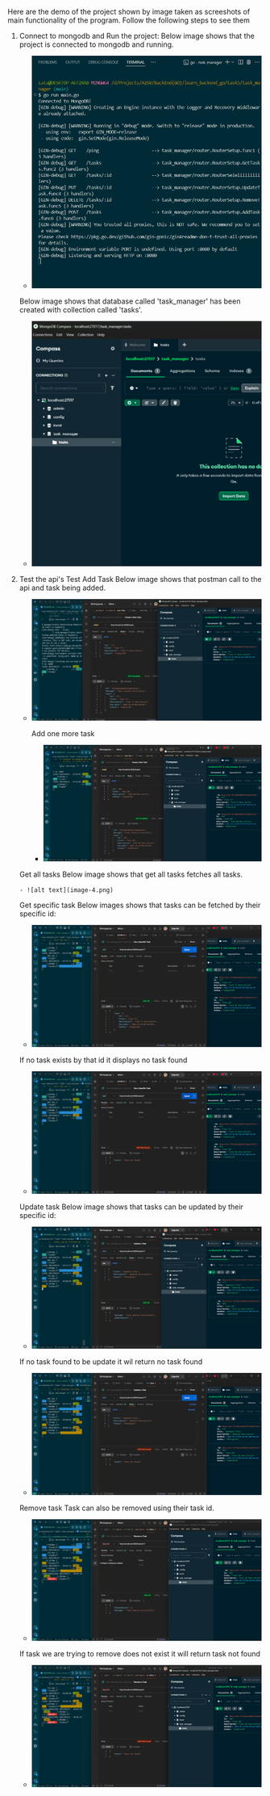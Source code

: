 Here are the demo of the project shown by image taken as screeshots of main functionality of the program.
Follow the following steps to see them

1.  Connect to mongodb and Run the project:
    Below image shows that the project is connected to mongodb and running.

    - ![alt text](image.png)

    Below image shows that database called 'task_manager' has been created with collection called 'tasks'.

    - ![alt text](image-1.png)

2.  Test the api's
    Test Add Task
    Below image shows that postman call to the api and task being added.

    - ![alt text](image-2.png)

      Add one more task

      - ![alt text](image-3.png)

    Get all tasks
    Below image shows that get all tasks fetches all tasks.

        - ![alt text](image-4.png)

    Get specific task
    Below images shows that tasks can be fetched by their specific id:

    - ![alt text](image-5.png)

    If no task exists by that id it displays no task found

    - ![alt text](image-6.png)

    Update task
    Below image shows that tasks can be updated by their specific id:

    - ![alt text](image-7.png)

    If no task found to be update it wil return no task found

    - ![alt text](image-8.png)

    Remove task
    Task can also be removed using their task id.

    - ![alt text](image-9.png)

    If task we are trying to remove does not exist it will return task not found

    - ![alt text](image-10.png)
